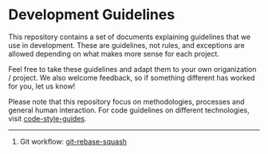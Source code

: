 # Development Guidelines

This repository contains a set of documents explaining guidelines that we use in development. These are guidelines, not rules, and exceptions are allowed depending on what makes more sense for each project.

Feel free to take these guidelines and adapt them to your own origanization / project. We also welcome feedback, so if something different has worked for you, let us know!

Please note that this repository focus on methodologies, processes and general human interaction. For code guidelines on different technologies, visit [code-style-guides](https://github.com/MakingSense/code-style-guides).

----

1. Git workflow: [git-rebase-squash](git-workflow/README.md)